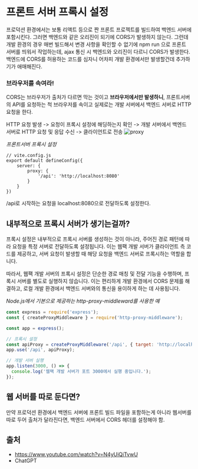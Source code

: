 
# 프론트 서버 프록시 설정
프로덕션 환경에서는 보통 리액트 등으로 짠 프론트 프로젝트를 빌드하여 백엔드 서버에 포함시킨다. 그러면 백엔드와 같은 오리진이 되기에 CORS가 발생하지 않는다. 
그런데 개발 환경의 경우 매번 빌드해서 변경 사항을 확인할 수 없기에  npm run 으로 프론트 서버를 띄워서 작업하는데, ajax 통신 시 백엔드와 오리진이 다르니 CORS가 발생한다.
백엔드에 CORS를 허용하는 코드를 심자니 어차피 개발 환경에서만 발생할건데 추가하기가 애매해진다.

### 브라우저를 속여라!
CORS는 브라우저가 출처가 다르면 막는 것이고 **브라우저에서만 발생하니**, 프론트서버의 API를 요청하는 척 브라우저를 속이고 실제로는 개발 서버에서 백엔드 서버로 HTTP 요청을 한다. 

HTTP 요청 발생 -> 요청이 프록시 설정에 해딩하는지 확인 -> 개발 서버에서 백엔드 서버로 HTTP 요청 및 응답 수신 -> 클라이언트로 전송
![proxy](https://junhyunny.github.io/images/react-proxy-2.JPG)

*프론트서버 프록시 설정*
```
// vite.config.js
export default defineConfig({
	server: {
		proxy: {
			'/api': 'http://localhost:8080'
		}
	}
})
```

/api로 시작하는 요청을 localhost:8080으로 전달하도록 설정한다.

## 내부적으로 프록시 서버가 생기는걸까?
프록시 설정은 내부적으로 프록시 서버를 생성하는 것이 아니라, 주어진 경로 패턴에 따라 요청을 특정 서버로 전달하도록 설정됩니다. 이는 웹팩 개발 서버가 클라이언트 측 코드를 제공하고, 서버 요청이 발생할 때 해당 요청을 백엔드 서버로 프록시하는 역할을 합니다.

따라서, 웹팩 개발 서버의 프록시 설정은 단순한 경로 매칭 및 전달 기능을 수행하며, 프록시 서버를 별도로 실행하지 않습니다. 이는 편리하게 개발 환경에서 CORS 문제를 해결하고, 로컬 개발 환경에서 백엔드 서버와의 통신을 용이하게 하는 데 사용됩니다.

*Node.js에서 기본으로 제공하는 http-proxy-middleward를 사용한 예*
```javascript
const express = require('express');
const { createProxyMiddleware } = require('http-proxy-middleware');

const app = express();

// 프록시 설정
const apiProxy = createProxyMiddleware('/api', { target: 'http://localhost:8080', changeOrigin: true });
app.use('/api', apiProxy);

// 개발 서버 실행
app.listen(3000, () => {
  console.log('웹팩 개발 서버가 포트 3000에서 실행 중입니다.');
});


```

## 웹 서버를 따로 둔다면?
만약 프로덕션 환경에서 백엔드 서버에 프론트 빌드 파일을 포함하는게 아니라 웹서버를 따로 두어 출처가 달라진다면, 백엔드 서버에서 CORS 헤더를 설정해야 함.

## 출처
- https://www.youtube.com/watch?v=N4yUiQiTvwU
- ChatGPT
